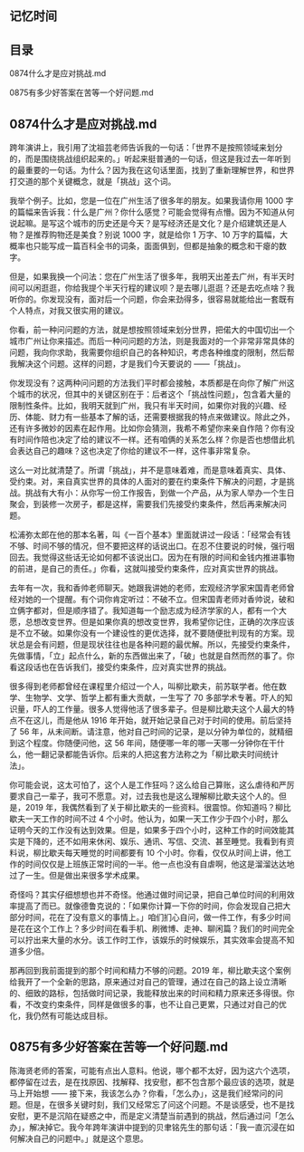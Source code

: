 ## 记忆时间

## 目录

0874什么才是应对挑战.md

0875有多少好答案在苦等一个好问题.md

## 0874什么才是应对挑战.md

跨年演讲上，我引用了沈祖芸老师告诉我的一句话：「世界不是按照领域来划分的，而是围绕挑战组织起来的。」听起来挺普通的一句话，但这是我过去一年听到的最重要的一句话。为什么？因为我在这句话里面，找到了重新理解世界，和世界打交道的那个关键概念，就是「挑战」这个词。

我举个例子。比如，您是一位在广州生活了很多年的朋友。如果我请你用 1000 字的篇幅来告诉我：什么是广州？你什么感觉？可能会觉得有点懵。因为不知道从何说起嘛。是写这个城市的历史还是今天？是写经济还是文化？是介绍建筑还是人物？是推荐购物还是美食？别说 1000 字，就是给你 1 万字、10 万字的篇幅，大概率也只能写成一篇百科全书的词条，面面俱到，但都是抽象的概念和干瘪的数字。

但是，如果我换一个问法：您在广州生活了很多年，我明天出差去广州，有半天时间可以闲逛逛，你给我提个半天行程的建议呗？是去哪儿逛逛？还是去吃点啥？我听你的。你发现没有，面对后一个问题，你会来劲得多，很容易就能给出一套既有个人特点，对我又很实用的建议。

你看，前一种问问题的方法，就是想按照领域来划分世界，把偌大的中国切出一个城市广州让你来描述。而后一种问问题的方法，则是我面对的一个非常非常具体的问题，我向你求助，我需要你组织自己的各种知识，考虑各种维度的限制，然后帮我解决这个问题。这样的问题，才是我们今天要说的 ——「挑战」。

你发现没有？这两种问问题的方法我们平时都会接触，本质都是在向你了解广州这个城市的状况，但其中的关键区别在于：后者这个「挑战性问题」，包含着大量的限制性条件。比如，我明天就到广州，我只有半天时间，如果你对我的兴趣、经历、体能、财力有一些基本了解的话，还需要根据我的特点来做建议。除此之外，还有许多微妙的因素在起作用。比如你会猜测，我希不希望你来亲自作陪？你有没有时间作陪也决定了给的建议不一样。还有咱俩的关系怎么样？你是否也想借此机会表达自己的趣味？这也决定了你给的建议不一样，这件事非常复杂。

这么一对比就清楚了。所谓「挑战」，并不是意味着难，而是意味着真实、具体、受约束。对，来自真实世界的具体的人面对的要在约束条件下解决的问题，才是挑战。挑战有大有小：从你写一份工作报告，到做一个产品，从为家人举办一个生日聚会，到装修一次房子，都是这样，需要我们先接受约束条件，然后再来解决问题。

松浦弥太郎在他的那本名著，叫《一百个基本》里面就讲过一段话：「经常会有钱不够、时间不够的情况，但不要把这样的话说出口。在忍不住要说的时候，强行咽回去。我觉得这些话无论如何都不该说出口。因为在有限的时间和金钱内推进事物的前进，是自己的责任。」你看，这就叫接受约束条件，应对真实世界的挑战。

去年有一次，我和香帅老师聊天。她跟我讲她的老师，宏观经济学家宋国青老师曾经对她的一个提醒。有个词你肯定听过：不破不立。但宋国青老师对香帅说，破和立俩字都对，但是顺序错了。我知道每一个励志成为经济学家的人，都有一个大愿，总想改变世界。但是如果你真的想改变世界，我希望你记住，正确的次序应该是不立不破。如果你没有一个建设性的更优选择，就不要随便批判现有的方案。现状总是会有问题，但是现状往往也是各种问题的最优解。所以，先接受约束条件，先做事情，「立」起点什么，新的东西做出来了，「破」也就是自然而然的事了。你看这段话也在告诉我们，接受约束条件，应对真实世界的挑战。

很多得到老师都曾经在课程里介绍过一个人，叫柳比歇夫，前苏联学者。他在数学、生物学、文学、哲学上都有重大贡献，一生写了 70 多部学术专著。吓人的知识量，吓人的工作量。很多人觉得他活了很多辈子。但是柳比歇夫这个人最大的特点不在这儿，而是他从 1916 年开始，就开始记录自己对于时间的使用。前后坚持了 56 年，从未间断。请注意，他对自己时间的记录，是以分钟为单位的，就精细到这个程度。你随便问他，这 56 年间，随便哪一年的哪一天哪一分钟你在干什么，他一翻记录都能告诉你。后来的人把这套方法称之为「柳比歇夫时间统计法」。

你可能会说，这太可怕了，这个人是工作狂吗？这么给自己算账，这么虐待和严厉要求自己一辈子，我可不愿意。对，过去我也是这么理解柳比歇夫这个人的。但是，2019 年，我偶然看到了关于柳比歇夫的一些资料。很震惊。你知道吗？柳比歇夫一天工作的时间不过 4 个小时。他认为，如果一天工作少于四个小时，那么证明今天的工作没有达到效果。但是，如果多于四个小时，这种工作的时间效能其实是下降的，还不如用来休闲、娱乐、通讯、写信、交流、甚至睡觉。我看到有资料说，柳比歇夫每天睡觉的时间都要有 10 个小时。你看，仅仅从时间上讲，他工作的时间仅仅是上班族正常时间的一半。他一点也没有自虐啊，他这是溜溜达达地过了一生。但是做出来很多学术成果。

奇怪吗？其实仔细想想也并不奇怪。他通过做时间记录，把自己单位时间的利用效率提高了而已。就像德鲁克说的：「如果你计算一下你的时间，你会发现自己把大部分时间，花在了没有意义的事情上。」咱们扪心自问，做一件工作，有多少时间是花在这个工作上？多少时间在看手机、刷微博、走神、聊闲篇？我们的时间完全可以拧出来大量的水分。该工作时工作，该娱乐的时候娱乐，其实效率会提高不知道多少倍。

那再回到我前面提到的那个时间和精力不够的问题。2019 年，柳比歇夫这个案例给我开了一个全新的思路，原来通过对自己的管理，通过在自己的路上设立清晰的、细致的路标，包括做时间记录，我能释放出来的时间和精力原来还多得很。你看，不改变约束条件，同样是做很多的事，也不让自己更累，只通过对自己的优化，我仍然有可能达成目标。

## 0875有多少好答案在苦等一个好问题.md

陈海贤老师的答案，可能有点出人意料。他说，哪个都不太好，因为这六个选项，都停留在过去，是在找原因、找解释、找安慰，都不包含那个最应该的选项，就是马上开始想 —— 接下来，我该怎么办？你看，「怎么办」，这是我们经常问的问题。但是，在很多关键时刻，我们又经常忘了问这个问题。不是谈感受，也不是找安慰，更不是沉陷在疑惑之中，而是定义清楚当前遇到的挑战，然后通过问「怎么办」，解决掉它。我今年跨年演讲中提到的贝聿铭先生的那句话：「我一直沉浸在如何解决自己的问题中。」就是这个意思。